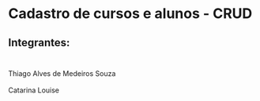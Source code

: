 # Cadastro de cursos e alunos - CRUD
## Integrantes: <br></br>
Thiago Alves de Medeiros Souza <br></br>
Catarina Louise
